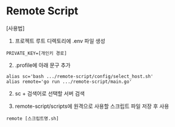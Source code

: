 # Remote Script

[사용법]


1. 프로젝트 루트 디렉토리에 .env 파일 생성
```
PRIVATE_KEY=[개인키 경로]
```


2. .profile에 아래 문구 추가

```
alias sc='bash .../remote-script/config/select_host.sh'
alias remote='go run .../remote-script/main.go'
```

2. sc + 검색어로 선택할 서버 검색


3. remote-script/scripts에 원격으로 사용할 스크립트 파일 저장 후 사용

```
remote [스크립트명.sh]
```